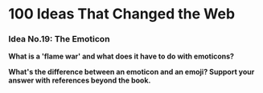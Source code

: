 # 100 Ideas That Changed the Web

### Idea No.19: The Emoticon

**What is a 'flame war' and what does it have to do with emoticons?**

**What's the difference between an emoticon and an emoji? Support your answer with references beyond the book.**
